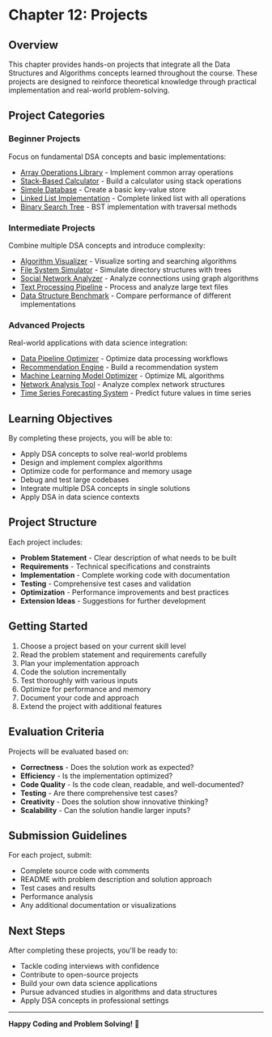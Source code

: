 # Chapter 12: Projects

## Overview
This chapter provides hands-on projects that integrate all the Data Structures and Algorithms concepts learned throughout the course. These projects are designed to reinforce theoretical knowledge through practical implementation and real-world problem-solving.

## Project Categories

### Beginner Projects
Focus on fundamental DSA concepts and basic implementations:
- [Array Operations Library](beginner/array_operations.py) - Implement common array operations
- [Stack-Based Calculator](beginner/stack_calculator.py) - Build a calculator using stack operations
- [Simple Database](beginner/simple_database.py) - Create a basic key-value store
- [Linked List Implementation](beginner/linked_list.py) - Complete linked list with all operations
- [Binary Search Tree](beginner/binary_search_tree.py) - BST implementation with traversal methods

### Intermediate Projects
Combine multiple DSA concepts and introduce complexity:
- [Algorithm Visualizer](intermediate/algorithm_visualizer.py) - Visualize sorting and searching algorithms
- [File System Simulator](intermediate/file_system.py) - Simulate directory structures with trees
- [Social Network Analyzer](intermediate/social_network.py) - Analyze connections using graph algorithms
- [Text Processing Pipeline](intermediate/text_processor.py) - Process and analyze large text files
- [Data Structure Benchmark](intermediate/benchmark.py) - Compare performance of different implementations

### Advanced Projects
Real-world applications with data science integration:
- [Data Pipeline Optimizer](advanced/data_pipeline.py) - Optimize data processing workflows
- [Recommendation Engine](advanced/recommendation_engine.py) - Build a recommendation system
- [Machine Learning Model Optimizer](advanced/ml_optimizer.py) - Optimize ML algorithms
- [Network Analysis Tool](advanced/network_analyzer.py) - Analyze complex network structures
- [Time Series Forecasting System](advanced/time_series.py) - Predict future values in time series

## Learning Objectives
By completing these projects, you will be able to:
- Apply DSA concepts to solve real-world problems
- Design and implement complex algorithms
- Optimize code for performance and memory usage
- Debug and test large codebases
- Integrate multiple DSA concepts in single solutions
- Apply DSA in data science contexts

## Project Structure
Each project includes:
- **Problem Statement** - Clear description of what needs to be built
- **Requirements** - Technical specifications and constraints
- **Implementation** - Complete working code with documentation
- **Testing** - Comprehensive test cases and validation
- **Optimization** - Performance improvements and best practices
- **Extension Ideas** - Suggestions for further development

## Getting Started
1. Choose a project based on your current skill level
2. Read the problem statement and requirements carefully
3. Plan your implementation approach
4. Code the solution incrementally
5. Test thoroughly with various inputs
6. Optimize for performance and memory
7. Document your code and approach
8. Extend the project with additional features

## Evaluation Criteria
Projects will be evaluated based on:
- **Correctness** - Does the solution work as expected?
- **Efficiency** - Is the implementation optimized?
- **Code Quality** - Is the code clean, readable, and well-documented?
- **Testing** - Are there comprehensive test cases?
- **Creativity** - Does the solution show innovative thinking?
- **Scalability** - Can the solution handle larger inputs?

## Submission Guidelines
For each project, submit:
- Complete source code with comments
- README with problem description and solution approach
- Test cases and results
- Performance analysis
- Any additional documentation or visualizations

## Next Steps
After completing these projects, you'll be ready to:
- Tackle coding interviews with confidence
- Contribute to open-source projects
- Build your own data science applications
- Pursue advanced studies in algorithms and data structures
- Apply DSA concepts in professional settings

---

**Happy Coding and Problem Solving!** 🧠